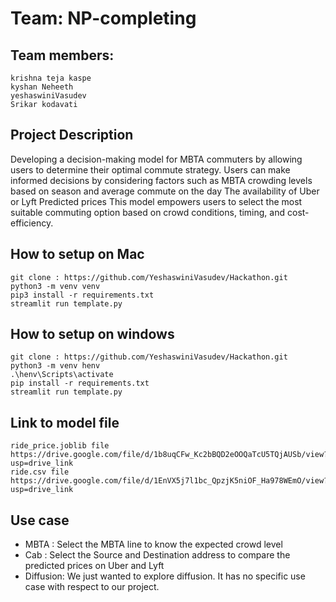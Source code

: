 # Team: NP-completing

## Team members:
	krishna teja kaspe
	kyshan Neheeth
	yeshaswiniVasudev
	Srikar kodavati
 
## Project Description
Developing a decision-making model for MBTA commuters by allowing users to determine their optimal commute strategy. Users can make informed decisions by considering factors such as 
	MBTA crowding levels based on season and average commute on the day
	The availability of Uber or Lyft 
	Predicted prices 
 This model empowers users to select the most suitable commuting option based on crowd conditions, timing, and cost-efficiency.


## How to setup on Mac
	git clone : https://github.com/YeshaswiniVasudev/Hackathon.git
	python3 -m venv venv
	pip3 install -r requirements.txt
	streamlit run template.py

## How to setup on windows
	git clone : https://github.com/YeshaswiniVasudev/Hackathon.git
	python3 -m venv henv
	.\henv\Scripts\activate
	pip install -r requirements.txt
	streamlit run template.py

## Link to model file
	ride_price.joblib file
	https://drive.google.com/file/d/1b8uqCFw_Kc2bBQD2eOOQaTcU5TQjAUSb/view?usp=drive_link
	ride.csv file
	https://drive.google.com/file/d/1EnVX5j7l1bc_QpzjK5niOF_Ha978WEmO/view?usp=drive_link

## Use case
- MBTA : Select the MBTA line to know the expected crowd level
- Cab : Select the Source and Destination address to compare the predicted prices on Uber and Lyft
- Diffusion: We just wanted to explore diffusion. It has no specific use case with respect to our project. 
